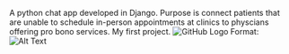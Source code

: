 A python chat app developed in Django. Purpose is connect patients that are unable to schedule in-person appointments at clinics 
to physcians offering pro bono services. My first project. 
![GitHub Logo](/images/logo.png)
Format: ![Alt Text](url)
